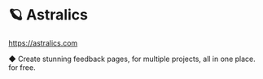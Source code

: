 # 🪐 Astralics
https://astralics.com

◆ Create stunning feedback pages, for multiple projects, all in one place. for free. 


